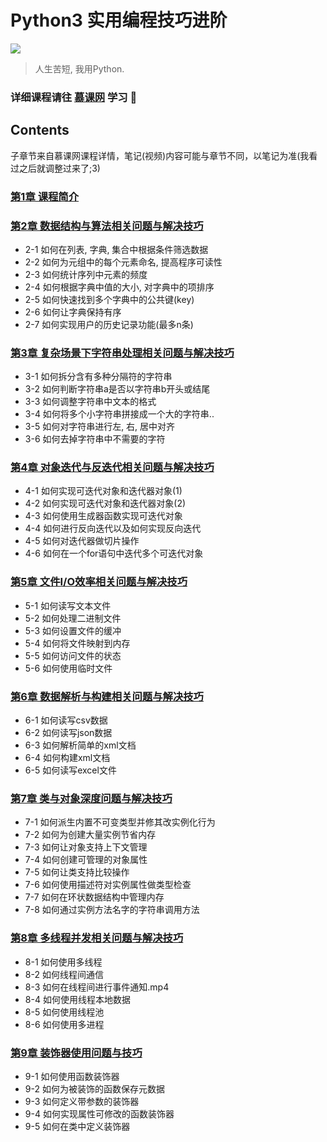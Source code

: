# Python3 实用编程技巧进阶
![](https://img.mukewang.com/szimg/5b5087650001171b20000560.jpg)

> 人生苦短, 我用Python.

### 详细课程请往 [慕课网](https://coding.imooc.com/class/213.html) 学习 :wind_chime:

## Contents

子章节来自慕课网课程详情，笔记(视频)内容可能与章节不同，以笔记为准(我看过之后就调整过来了;3)

### [第1章 课程简介](https://coding.imooc.com/class/213.html#Anchor)

### [第2章 数据结构与算法相关问题与解决技巧](ch2.ipynb)
- 2-1 如何在列表, 字典, 集合中根据条件筛选数据
- 2-2 如何为元组中的每个元素命名, 提高程序可读性
- 2-3 如何统计序列中元素的频度
- 2-4 如何根据字典中值的大小, 对字典中的项排序
- 2-5 如何快速找到多个字典中的公共键(key)
- 2-6 如何让字典保持有序
- 2-7 如何实现用户的历史记录功能(最多n条)

### [第3章 复杂场景下字符串处理相关问题与解决技巧](ch3.ipynb)
- 3-1 如何拆分含有多种分隔符的字符串
- 3-2 如何判断字符串a是否以字符串b开头或结尾
- 3-3 如何调整字符串中文本的格式
- 3-4 如何将多个小字符串拼接成一个大的字符串..
- 3-5 如何对字符串进行左, 右, 居中对齐
- 3-6 如何去掉字符串中不需要的字符

### [第4章 对象迭代与反迭代相关问题与解决技巧](ch4.ipynb)
- 4-1 如何实现可迭代对象和迭代器对象(1)
- 4-2 如何实现可迭代对象和迭代器对象(2)
- 4-3 如何使用生成器函数实现可迭代对象
- 4-4 如何进行反向迭代以及如何实现反向迭代
- 4-5 如何对迭代器做切片操作
- 4-6 如何在一个for语句中迭代多个可迭代对象

### [第5章 文件I/O效率相关问题与解决技巧](ch5.ipynb)
- 5-1 如何读写文本文件
- 5-2 如何处理二进制文件
- 5-3 如何设置文件的缓冲
- 5-4 如何将文件映射到内存
- 5-5 如何访问文件的状态
- 5-6 如何使用临时文件

### [第6章  数据解析与构建相关问题与解决技巧](ch6.ipynb)
- 6-1 如何读写csv数据
- 6-2 如何读写json数据
- 6-3 如何解析简单的xml文档
- 6-4 如何构建xml文档
- 6-5 如何读写excel文件

### [第7章 类与对象深度问题与解决技巧](ch7.ipynb)
- 7-1 如何派生内置不可变类型并修其改实例化行为
- 7-2 如何为创建大量实例节省内存
- 7-3 如何让对象支持上下文管理
- 7-4 如何创建可管理的对象属性
- 7-5 如何让类支持比较操作
- 7-6 如何使用描述符对实例属性做类型检查
- 7-7 如何在环状数据结构中管理内存
- 7-8 如何通过实例方法名字的字符串调用方法

### [第8章 多线程并发相关问题与解决技巧](ch8.ipynb)
- 8-1 如何使用多线程
- 8-2 如何线程间通信
- 8-3 如何在线程间进行事件通知.mp4
- 8-4   如何使用线程本地数据
- 8-5 如何使用线程池
- 8-6 如何使用多进程

### [第9章 装饰器使用问题与技巧](ch9.ipynb)
- 9-1 如何使用函数装饰器
- 9-2 如何为被装饰的函数保存元数据
- 9-3 如何定义带参数的装饰器
- 9-4 如何实现属性可修改的函数装饰器
- 9-5 如何在类中定义装饰器